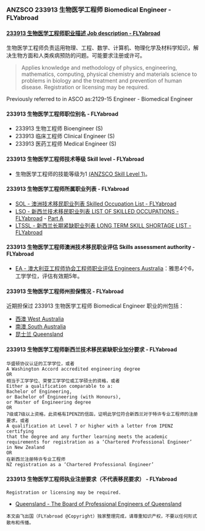 ### ANZSCO 233913 生物医学工程师 Biomedical Engineer - FLYabroad ###

####  [233913 生物医学工程师职业描述 Job description - FLYabroad](http://www.flyabroadvisa.com/anzsco/2339.html#233913)

生物医学工程师负责运用物理、工程、数学、计算机、物理化学及材料学知识，解决生物方面和人类疾病预防的问题。可能要求注册或许可。

> Applies knowledge and methodology of physics, engineering, mathematics, computing, physical chemistry and materials science to problems in biology and the treatment and prevention of human disease. Registration or licensing may be required.

Previously referred to in ASCO as:2129-15 Engineer - Biomedical Engineer

#### 233913 生物医学工程师职位别名 - FLYabroad
 
- 233913 生物工程师 Bioengineer (S)
- 233913	 临床工程师 Clinical Engineer (S)
- 233913 医药工程师 Medical Engineer (S)

#### 233913 生物医学工程师技术等级 Skill level - FLYabroad

- 生物医学工程师的技能等级为1 [(ANZSCO Skill Level 1)](http://www.flyabroadvisa.com/anzsco/)。

#### 233913 生物医学工程师所属职业列表 - FLYabroad

- [SOL - 澳洲技术移民职业列表 Skilled Occupation List - FLYabroad](http://www.flyabroadvisa.com/sol/)
- [LSO - 新西兰技术移民职业列表 LIST OF SKILLED OCCUPATIONS - FLYabroad](http://nz.flyabroadvisa.com/lso/) - [Part A](parta)
- [LTSSL - 新西兰长期紧缺职业列表 LONG TERM SKILL SHORTAGE LIST - FLYabroad](http://nz.flyabroadvisa.com/work-residence/ltssl.html)

#### 233913 生物医学工程师澳洲技术移民职业评估 Skills assessment authority - FLYabroad

- [EA - 澳大利亚工程师协会工程师职业评估 Engineers Australia](http://www.flyabroadvisa.com/ass/ea.html)：雅思4个6，工学学位，评估有效期5年。

####  233913 生物医学工程师州担保情况 - FLYabroad

近期担保过 233913 生物医学工程师 Biomedical Engineer 职业的州包括：

- [西澳 West Australia](http://www.flyabroadvisa.com/zdb/wa.html)
- [南澳 South Australia](http://www.flyabroadvisa.com/zdb/sa.html)
- [昆士兰 Queensland](http://www.flyabroadvisa.com/zdb/qld.html)

####  233913 生物医学工程师新西兰技术移民紧缺职业加分要求 - FLYabroad

    华盛顿协议认证的工学学位，或者
    A Washington Accord accredited engineering degree
    OR
    相当于工学学位、荣誉工学学位或工学硕士的资格，或者
    Either a qualification comparable to a:
    Bachelor of Engineering, 
    or Bachelor of Engineering (with Honours),
    or Master of Engineering degree 
    OR
    7级或7级以上资格，此资格有IPENZ的信函，证明此学位符合新西兰对于特许专业工程师的注册要求，或者
    A qualification at Level 7 or higher with a letter from IPENZ certifying
    that the degree and any further learning meets the academic requirements for registration as a ‘Chartered Professional Engineer’ in New Zealand 
    OR
    在新西兰注册特许专业工程师
    NZ registration as a ‘Chartered Professional Engineer’  

####  233913 生物医学工程师执业注册要求（不代表移民要求） - FLYabroad

    Registration or licensing may be required.

- [Queensland - The Board of Professional Engineers of Queensland](http://www.bpeq.qld.gov.au/iMIS15/BPEQ/)

`本文由飞出国（FLYabroad @Copyright）独家整理完成，请尊重知识产权，不要以任何形式散布和传播。`